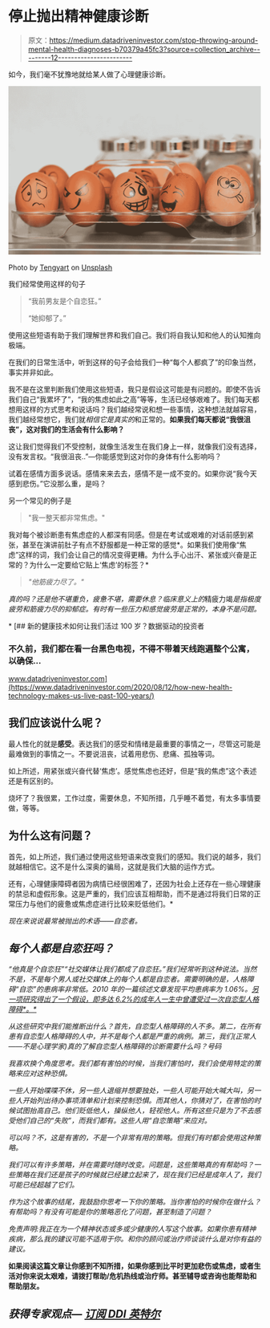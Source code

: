 # 停止抛出精神健康诊断

> 原文：<https://medium.datadriveninvestor.com/stop-throwing-around-mental-health-diagnoses-b70379a45fc3?source=collection_archive---------12----------------------->

如今，我们毫不犹豫地就给某人做了心理健康诊断。

![](img/df7dfae1624d570585906fe7d5c9243a.png)

Photo by [Tengyart](https://unsplash.com/@tengyart?utm_source=unsplash&utm_medium=referral&utm_content=creditCopyText) on [Unsplash](https://unsplash.com/s/photos/crazy?utm_source=unsplash&utm_medium=referral&utm_content=creditCopyText)

我们经常使用这样的句子

> “我前男友是个自恋狂。”
> 
> “她抑郁了。”

使用这些短语有助于我们理解世界和我们自己。我们将自我认知和他人的认知推向极端。

在我们的日常生活中，听到这样的句子会给我们一种“每个人都疯了”的印象当然，事实并非如此。

我不是在这里判断我们使用这些短语，我只是假设这可能是有问题的。即使不告诉我们自己“我累坏了”，“我的焦虑如此之高”等等，生活已经够艰难了。我们每天都想用这样的方式思考和说话吗？我们越经常说和想一些事情，这种想法就越容易，我们越经常想它，我们就*相信它是真实的*和正常的。**如果我们每天都说“我很沮丧”，这对我们的生活会有什么影响？**

这让我们觉得我们不受控制，就像生活发生在我们身上一样，就像我们没有选择，没有发言权。“我很沮丧..”—你能感觉到这对你的身体有什么影响吗？

试着在感情方面多说话。感情来来去去，感情不是一成不变的。如果你说“我今天感到悲伤。”它没那么重，是吗？

另一个常见的例子是

> "我一整天都非常焦虑。"

我对每个被诊断患有焦虑症的人都深有同感。但是在考试或艰难的对话前感到紧张，甚至在演讲前肚子有点不舒服都是一种正常的感觉*。如果我们使用像“焦虑”这样的词，我们会让自己的情况变得更糟。为什么手心出汗、紧张或兴奋是正常的？为什么一定要给它贴上‘焦虑’的标签？*

> *"他筋疲力尽了。"*

*真的吗？还是他不堪重负，疲惫不堪，需要休息？临床意义上的*精疲力竭*是指极度疲劳和筋疲力尽的抑郁症。有时有一些压力和感觉疲劳是正常的，本身不是问题。*

*[](https://www.datadriveninvestor.com/2020/08/12/how-new-health-technology-makes-us-live-past-100-years/) [## 新的健康技术如何让我们活过 100 岁？数据驱动的投资者

### 不久前，我们都在看一台黑色电视，不得不带着天线跑遍整个公寓，以确保…

www.datadriveninvestor.com](https://www.datadriveninvestor.com/2020/08/12/how-new-health-technology-makes-us-live-past-100-years/) 

## 我们应该说什么呢？

最人性化的就是**感受**。表达我们的感受和情绪是最重要的事情之一，尽管这可能是最难做到的事情之一。不要说沮丧，试着用悲伤、悲痛、孤独等词。

如上所述，用紧张或兴奋代替‘焦虑’。感觉焦虑也还好，但是“我的焦虑”这个表述还是有区别的。

烧坏了？我很累，工作过度，需要休息，不知所措，几乎睡不着觉，有太多事情要做，等等。

## 为什么这有问题？

首先，如上所述，我们通过使用这些短语来改变我们的感知。我们说的越多，我们就越相信它。这不是什么深奥的骗局，这就是我们大脑的运作方式。

还有，心理健康障碍者因为病情已经很困难了，还因为社会上还存在一些心理健康的禁忌和虚假形象。这是严重的，我们应该互相帮助，而不是通过将我们日常的正常压力与他们的疲惫或焦虑症进行比较来贬低他们。* 

*现在来说说最常被抛出的术语——自恋者。*

## *每个人都是自恋狂吗？*

*“他真是个自恋狂”“社交媒体让我们都成了自恋狂。”我们经常听到这种说法。当然不是，不是每个男人或社交媒体上的每个人都是自恋者。需要明确的是，人格障碍“自恋”的患病率非常低。2010 年的一篇综述文章发现平均患病率为 1.06%。[另一项研究得出了一个假设，即多达 6.2%的成年人一生中曾遭受过一次自恋型人格障碍*。*](https://www.ncbi.nlm.nih.gov/pmc/articles/PMC2669224/)*

*从这些研究中我们能推断出什么？首先，自恋型人格障碍的人不多。第二，在所有患有自恋型人格障碍的人中，并不是每个人都是严重的病例。第三，我们(正常人——不是心理学家)真的了解自恋型人格障碍的诊断需要什么吗？号码*

*我喜欢换个角度思考。我们都有害怕的时候，当我们害怕时，我们会使用特定的策略来应对这种恐惧。*

*一些人开始喋喋不休，另一些人退缩并想要独处，一些人可能开始大喊大叫，另一些人开始列出待办事项清单和计划来控制恐惧。而其他人，你猜对了，在害怕的时候试图抬高自己。他们贬低他人，操纵他人，轻视他人。所有这些只是为了不去感受他们自己的“失败”，而我们都有。这些人用“自恋策略”来应对。*

*可以吗？不，这是有害的，不是一个非常有用的策略。但我们有时都会使用这种策略。*

*我们可以有许多策略，并在需要时随时改变。问题是，这些策略真的有帮助吗？一些策略在我们还是孩子的时候就已经建立起来了，现在我们已经是成年人了，我们可能已经超越了它们。*

*作为这个故事的结尾，我鼓励你思考一下你的策略。当你害怕的时候你在做什么？有帮助吗？有没有可能是你的策略恶化了问题，甚至制造了问题？*

*免责声明:我正在为一个精神状态或多或少健康的人写这个故事。如果你患有精神疾病，那么我的建议可能不适用于你。和你的顾问或治疗师谈谈什么是对你有益的建议。*

**如果阅读这篇文章让你感到不知所措，如果你感到比平时更加悲伤或焦虑，或者生活对你来说太艰难，请拨打帮助/危机热线或治疗师。甚至辅导或咨询也能帮助和帮助朋友。**

## *获得专家观点— [订阅 DDI 英特尔](https://datadriveninvestor.com/ddi-intel)*